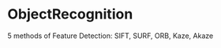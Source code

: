 # ObjectRecognition
5 methods of Feature Detection:   SIFT, 
                                  SURF, 
                                  ORB, 
                                  Kaze, 
                                  Akaze
